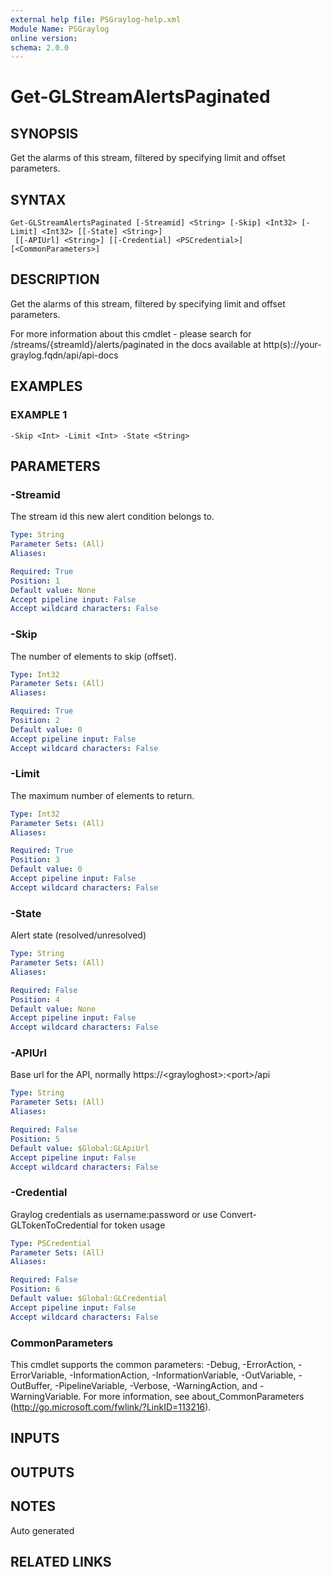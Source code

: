 ```yaml
---
external help file: PSGraylog-help.xml
Module Name: PSGraylog
online version:
schema: 2.0.0
---
```


# Get-GLStreamAlertsPaginated

## SYNOPSIS
Get the alarms of this stream, filtered by specifying limit and offset parameters.

## SYNTAX

```
Get-GLStreamAlertsPaginated [-Streamid] <String> [-Skip] <Int32> [-Limit] <Int32> [[-State] <String>]
 [[-APIUrl] <String>] [[-Credential] <PSCredential>] [<CommonParameters>]
```

## DESCRIPTION
Get the alarms of this stream, filtered by specifying limit and offset parameters.


For more information about this cmdlet - please search for /streams/{streamId}/alerts/paginated in the docs available at http(s)://your-graylog.fqdn/api/api-docs

## EXAMPLES

### EXAMPLE 1
```
-Skip <Int> -Limit <Int> -State <String>
```

## PARAMETERS

### -Streamid
The stream id this new alert condition belongs to.

```yaml
Type: String
Parameter Sets: (All)
Aliases:

Required: True
Position: 1
Default value: None
Accept pipeline input: False
Accept wildcard characters: False
```

### -Skip
The number of elements to skip (offset).

```yaml
Type: Int32
Parameter Sets: (All)
Aliases:

Required: True
Position: 2
Default value: 0
Accept pipeline input: False
Accept wildcard characters: False
```

### -Limit
The maximum number of elements to return.

```yaml
Type: Int32
Parameter Sets: (All)
Aliases:

Required: True
Position: 3
Default value: 0
Accept pipeline input: False
Accept wildcard characters: False
```

### -State
Alert state (resolved/unresolved)

```yaml
Type: String
Parameter Sets: (All)
Aliases:

Required: False
Position: 4
Default value: None
Accept pipeline input: False
Accept wildcard characters: False
```

### -APIUrl
Base url for the API, normally https://\<grayloghost\>:\<port\>/api

```yaml
Type: String
Parameter Sets: (All)
Aliases:

Required: False
Position: 5
Default value: $Global:GLApiUrl
Accept pipeline input: False
Accept wildcard characters: False
```

### -Credential
Graylog credentials as username:password or use Convert-GLTokenToCredential for token usage

```yaml
Type: PSCredential
Parameter Sets: (All)
Aliases:

Required: False
Position: 6
Default value: $Global:GLCredential
Accept pipeline input: False
Accept wildcard characters: False
```

### CommonParameters
This cmdlet supports the common parameters: -Debug, -ErrorAction, -ErrorVariable, -InformationAction, -InformationVariable, -OutVariable, -OutBuffer, -PipelineVariable, -Verbose, -WarningAction, and -WarningVariable. For more information, see about_CommonParameters (http://go.microsoft.com/fwlink/?LinkID=113216).

## INPUTS

## OUTPUTS

## NOTES
Auto generated

## RELATED LINKS
